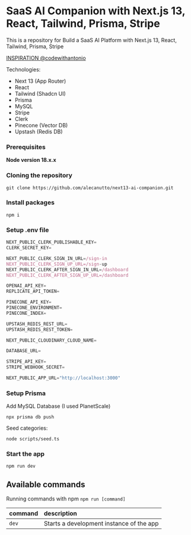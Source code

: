 # SaaS AI Companion with Next.js 13, React, Tailwind, Prisma, Stripe 

This is a repository for Build a SaaS AI Platform with Next.js 13, React, Tailwind, Prisma, Stripe 

[INSPIRATION @codewithantonio](https://www.codewithantonio.com/projects/ai-companion)

Technologies: 

- Next 13 (App Router)
- React
- Tailwind (Shadcn UI)
- Prisma
- MySQL
- Stripe
- Clerk
- Pinecone (Vector DB)
- Upstash (Redis DB)

### Prerequisites

**Node version 18.x.x**

### Cloning the repository

```shell
git clone https://github.com/alecanutto/next13-ai-companion.git
```

### Install packages

```shell
npm i
```

### Setup .env file


```js
NEXT_PUBLIC_CLERK_PUBLISHABLE_KEY=
CLERK_SECRET_KEY=

NEXT_PUBLIC_CLERK_SIGN_IN_URL=/sign-in
NEXT_PUBLIC_CLERK_SIGN_UP_URL=/sign-up
NEXT_PUBLIC_CLERK_AFTER_SIGN_IN_URL=/dashboard
NEXT_PUBLIC_CLERK_AFTER_SIGN_UP_URL=/dashboard

OPENAI_API_KEY=
REPLICATE_API_TOKEN=

PINECONE_API_KEY=
PINECONE_ENVIRONMENT=
PINECONE_INDEX=

UPSTASH_REDIS_REST_URL=
UPSTASH_REDIS_REST_TOKEN=

NEXT_PUBLIC_CLOUDINARY_CLOUD_NAME=

DATABASE_URL=

STRIPE_API_KEY=
STRIPE_WEBHOOK_SECRET=

NEXT_PUBLIC_APP_URL="http://localhost:3000"
```

### Setup Prisma

Add MySQL Database (I used PlanetScale)

```shell
npx prisma db push

```

Seed categories:
```shell
node scripts/seed.ts
```

### Start the app

```shell
npm run dev
```

## Available commands

Running commands with npm `npm run [command]`

| command         | description                              |
| :-------------- | :--------------------------------------- |
| `dev`           | Starts a development instance of the app |